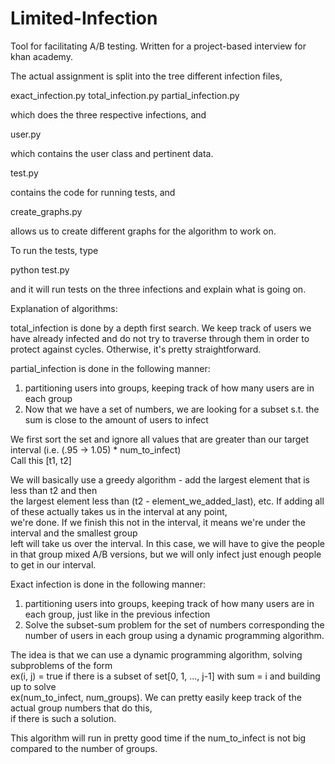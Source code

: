 # Limited-Infection
Tool for facilitating A/B testing.  Written for a project-based interview for khan academy.

The actual assignment is split into the tree different infection files, 

exact_infection.py
total_infection.py
partial_infection.py

which does the three respective infections, and

user.py

which contains the user class and pertinent data.  

test.py 

contains the code for running tests, and 

create_graphs.py

allows us to create different graphs for the algorithm to work on.  

To run the tests, type

python test.py

and it will run tests on the three infections and explain what is going on.

Explanation of algorithms:

total_infection is done by a depth first search.  We keep track of users we have already infected
and do not try to traverse through them in order to protect against cycles.  Otherwise, it's pretty
straightforward.

partial_infection is done in the following manner:                                                                                                                        

1) partitioning users into groups, keeping track of how many users are in each group                                         
2) Now that we have a set of numbers, we are looking for a subset s.t. the sum is close to the amount of users to infect                    

We first sort the set and ignore all values that are greater than our target interval (i.e. (.95 -> 1.05) * num_to_infect)         
Call this [t1, t2]

We will basically use a greedy algorithm - add the largest element that is less than t2 and then                          
the largest element less than (t2 - element_we_added_last), etc.  If adding all of these actually takes us in the interval at any point,               
we're done.  If we finish this not in the interval, it means we're under the interval and the smallest group              
left will take us over the interval.  In this case, we will have to give the people in that group mixed A/B versions,
but we will only infect just enough people to get in our interval.  

Exact infection is done in the following manner:
1) partitioning users into groups, keeping track of how many users are in each group, just like in the previous infection
2) Solve the subset-sum problem for the set of numbers corresponding the number of users in each group using a dynamic programming
algorithm.

The idea is that we can use a dynamic programming algorithm, solving subproblems of the form                              
ex(i, j) = true if there is a subset of set[0, 1, ..., j-1] with sum = i and building up to solve                         
ex(num_to_infect, num_groups).  We can pretty easily keep track of the actual group numbers that do this,                 
if there is such a solution.   

This algorithm will run in pretty good time if the num_to_infect is not big compared to the number of groups.



